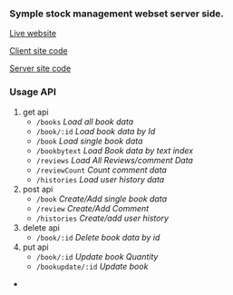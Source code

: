 ### Symple stock management webset server side.

[Live website](https://book-warehouse-bfb94.web.app/)

[Client site code](https://github.com/mamaruf04/Warehouse-management-client)

[Server site code](https://github.com/mamaruf04/Warehouse-management-server)

### Usage API

1. get api
   - `/books` _Load all book data_
   - `/book/:id` _Load book data by Id_
   - `/book` _Load single book data_
   - `/bookbytext` _Load Book data by text index_
   - `/reviews` _Load All Reviews/comment Data_
   - `/reviewCount` _Count comment data_
   - `/histories` _Load user history data_
2. post api
   - `/book` _Create/Add single book data_
   - `/review` _Create/Add Comment_
   - `/histories` _Create/add user history_
3. delete api
   - `/book/:id` _Delete book data by id_
4. put api
   - `/book/:id` _Update book Quantity_
   - `/bookupdate/:id` _Update book_

-
